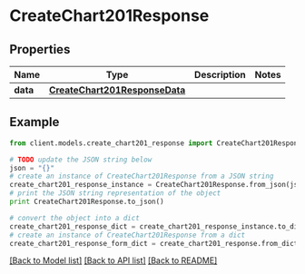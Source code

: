 # CreateChart201Response

## Properties

Name | Type | Description | Notes
------------ | ------------- | ------------- | -------------
**data** | [**CreateChart201ResponseData**](CreateChart201ResponseData.md) |  |

## Example

```python
from client.models.create_chart201_response import CreateChart201Response

# TODO update the JSON string below
json = "{}"
# create an instance of CreateChart201Response from a JSON string
create_chart201_response_instance = CreateChart201Response.from_json(json)
# print the JSON string representation of the object
print CreateChart201Response.to_json()

# convert the object into a dict
create_chart201_response_dict = create_chart201_response_instance.to_dict()
# create an instance of CreateChart201Response from a dict
create_chart201_response_form_dict = create_chart201_response.from_dict(create_chart201_response_dict)
```

[[Back to Model list]](../README.md#documentation-for-models) [[Back to API list]](../README.md#documentation-for-api-endpoints) [[Back to README]](../README.md)
